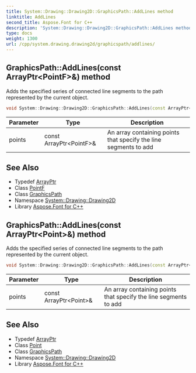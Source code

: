```yaml
---
title: System::Drawing::Drawing2D::GraphicsPath::AddLines method
linktitle: AddLines
second_title: Aspose.Font for C++
description: 'System::Drawing::Drawing2D::GraphicsPath::AddLines method. Adds the specified series of connected line segments to the path represented by the current object in C++.'
type: docs
weight: 1300
url: /cpp/system.drawing.drawing2d/graphicspath/addlines/
---
```

## GraphicsPath::AddLines(const ArrayPtr\<PointF\>\&) method


Adds the specified series of connected line segments to the path represented by the current object.

```cpp
void System::Drawing::Drawing2D::GraphicsPath::AddLines(const ArrayPtr<PointF> &points)
```


| Parameter | Type | Description |
| --- | --- | --- |
| points | const ArrayPtr\<PointF\>\& | An array containing points that specify the line segments to add |

## See Also

* Typedef [ArrayPtr](../../../system/arrayptr/)
* Class [PointF](../../../system.drawing/pointf/)
* Class [GraphicsPath](../)
* Namespace [System::Drawing::Drawing2D](../../)
* Library [Aspose.Font for C++](../../../)
## GraphicsPath::AddLines(const ArrayPtr\<Point\>\&) method


Adds the specified series of connected line segments to the path represented by the current object.

```cpp
void System::Drawing::Drawing2D::GraphicsPath::AddLines(const ArrayPtr<Point> &points)
```


| Parameter | Type | Description |
| --- | --- | --- |
| points | const ArrayPtr\<Point\>\& | An array containing points that specify the line segments to add |

## See Also

* Typedef [ArrayPtr](../../../system/arrayptr/)
* Class [Point](../../../system.drawing/point/)
* Class [GraphicsPath](../)
* Namespace [System::Drawing::Drawing2D](../../)
* Library [Aspose.Font for C++](../../../)

